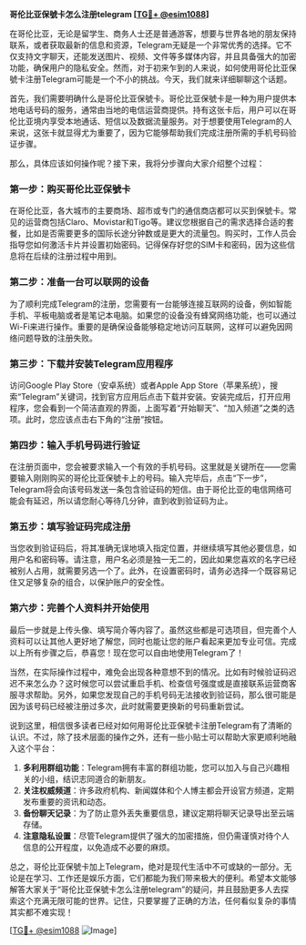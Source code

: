 **哥伦比亚保號卡怎么注册telegram [[TG💪+ @esim1088](https://t.me/s/esim1088)]**

在哥伦比亚，无论是留学生、商务人士还是普通游客，想要与世界各地的朋友保持联系，或者获取最新的信息和资源，Telegram无疑是一个非常优秀的选择。它不仅支持文字聊天，还能发送图片、视频、文件等多媒体内容，并且具备强大的加密功能，确保用户的隐私安全。然而，对于初来乍到的人来说，如何使用哥伦比亚保號卡注册Telegram可能是一个不小的挑战。今天，我们就来详细聊聊这个话题。

首先，我们需要明确什么是哥伦比亚保號卡。哥伦比亚保號卡是一种为用户提供本地电话号码的服务，通常由当地的电信运营商提供。持有这张卡后，用户可以在哥伦比亚境内享受本地通话、短信以及数据流量服务。对于想要使用Telegram的人来说，这张卡就显得尤为重要了，因为它能够帮助我们完成注册所需的手机号码验证步骤。

那么，具体应该如何操作呢？接下来，我将分步骤向大家介绍整个过程：

### 第一步：购买哥伦比亚保號卡

在哥伦比亚，各大城市的主要商场、超市或专门的通信商店都可以买到保號卡。常见的运营商包括Claro、Movistar和Tigo等。建议您根据自己的需求选择合适的套餐，比如是否需要更多的国际长途分钟数或是更大的流量包。购买时，工作人员会指导您如何激活卡片并设置初始密码。记得保存好您的SIM卡和密码，因为这些信息将在后续的注册过程中用到。

### 第二步：准备一台可以联网的设备

为了顺利完成Telegram的注册，您需要有一台能够连接互联网的设备，例如智能手机、平板电脑或者是笔记本电脑。如果您的设备没有蜂窝网络功能，也可以通过Wi-Fi来进行操作。重要的是确保设备能够稳定地访问互联网，这样可以避免因网络问题导致的注册失败。

### 第三步：下载并安装Telegram应用程序

访问Google Play Store（安卓系统）或者Apple App Store（苹果系统），搜索“Telegram”关键词，找到官方应用后点击下载并安装。安装完成后，打开应用程序，您会看到一个简洁直观的界面，上面写着“开始聊天”、“加入频道”之类的选项。此时，您应该点击右下角的“注册”按钮。

### 第四步：输入手机号码进行验证

在注册页面中，您会被要求输入一个有效的手机号码。这里就是关键所在——您需要输入刚刚购买的哥伦比亚保號卡上的号码。输入完毕后，点击“下一步”，Telegram将会向该号码发送一条包含验证码的短信。由于哥伦比亚的电信网络可能会有延迟，所以请您耐心等待几分钟，直到收到验证码为止。

### 第五步：填写验证码完成注册

当您收到验证码后，将其准确无误地填入指定位置，并继续填写其他必要信息，如用户名和密码等。请注意，用户名必须是独一无二的，因此如果您喜欢的名字已经被别人占用，就需要另选一个了。此外，在设置密码时，请务必选择一个既容易记住又足够复杂的组合，以保护账户的安全性。

### 第六步：完善个人资料并开始使用

最后一步就是上传头像、填写简介等内容了。虽然这些都是可选项目，但完善个人资料可以让其他人更好地了解您，同时也能让您的账户看起来更加专业可信。完成以上所有步骤之后，恭喜您！现在您可以自由地使用Telegram了！

当然，在实际操作过程中，难免会出现各种意想不到的情况。比如有时候验证码迟迟不来怎么办？这时候您可以尝试重启手机、检查信号强度或是直接联系运营商客服寻求帮助。另外，如果您发现自己的手机号码无法接收到验证码，那么很可能是因为该号码已经被注册过多次，此时就需要更换新的号码重新尝试。

说到这里，相信很多读者已经对如何用哥伦比亚保號卡注册Telegram有了清晰的认识。不过，除了技术层面的操作之外，还有一些小贴士可以帮助大家更顺利地融入这个平台：

1. **多利用群组功能**：Telegram拥有丰富的群组功能，您可以加入与自己兴趣相关的小组，结识志同道合的新朋友。
2. **关注权威频道**：许多政府机构、新闻媒体和个人博主都会开设官方频道，定期发布重要的资讯和动态。
3. **备份聊天记录**：为了防止意外丢失重要信息，建议定期将聊天记录导出至云端存储。
4. **注意隐私设置**：尽管Telegram提供了强大的加密措施，但仍需谨慎对待个人信息的公开程度，以免造成不必要的麻烦。

总之，哥伦比亚保號卡加上Telegram，绝对是现代生活中不可或缺的一部分。无论是在学习、工作还是娱乐方面，它们都能为我们带来极大的便利。希望本文能够解答大家关于“哥伦比亚保號卡怎么注册telegram”的疑问，并且鼓励更多人去探索这个充满无限可能的世界。记住，只要掌握了正确的方法，任何看似复杂的事情其实都不难实现！

[[TG💪+ @esim1088](https://t.me/s/esim1088) ![Image](https://i.postimg.cc/4NQfJmqS/Snipaste-2025-05-13-00-14-12.png)]